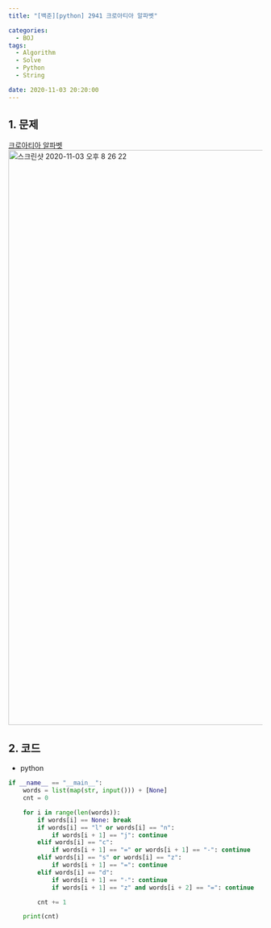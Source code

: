 ```yaml
---
title: "[백준][python] 2941 크로아티아 알파벳"

categories:
  - BOJ
tags:
  - Algorithm
  - Solve
  - Python
  - String

date: 2020-11-03 20:20:00
---
```


## 1. 문제
[크로아티아 알파벳](https://www.acmicpc.net/problem/2941)  
<img width="1141" alt="스크린샷 2020-11-03 오후 8 26 22" src="https://user-images.githubusercontent.com/20227720/97979673-eb3fbe80-1e12-11eb-96ce-b126f4039176.png">  

## 2. 코드

- python

```python
if __name__ == "__main__":
    words = list(map(str, input())) + [None]
    cnt = 0

    for i in range(len(words)):
        if words[i] == None: break
        if words[i] == "l" or words[i] == "n":
            if words[i + 1] == "j": continue
        elif words[i] == "c":
            if words[i + 1] == "=" or words[i + 1] == "-": continue
        elif words[i] == "s" or words[i] == "z":
            if words[i + 1] == "=": continue
        elif words[i] == "d":
            if words[i + 1] == "-": continue
            if words[i + 1] == "z" and words[i + 2] == "=": continue

        cnt += 1

    print(cnt)

```

